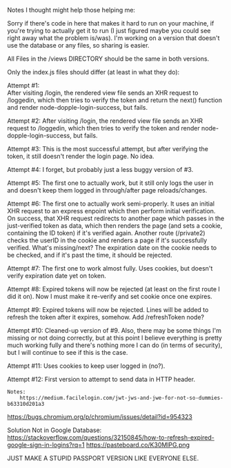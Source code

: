 Notes I thought might help those helping me:

Sorry if there's code in here that makes it hard to run on your machine, if you're trying to actually get it to run (I just figured maybe you could see right away what the problem is/was).  I'm working on a version that doesn't use the database or any files, so sharing is easier.

All Files in the /views DIRECTORY should be the same in both versions.

Only the index.js files should differ (at least in what they do):

Attempt #1:	 
After visiting /login, the rendered view file sends an XHR request to /loggedin, which then tries to verify the token and return the next() function and render node-dopple-login-success, but fails.

Attempt #2:
After visiting /login, the rendered view file sends an XHR request to /loggedin, which then tries to verify the token and render node-dopple-login-success, but fails.

Attempt #3:
This is the most successful attempt, but after verifying the token, it still doesn't render the login page.  No idea.

Attempt #4: I forget, but probably just a less buggy version of #3.

Attempt #5: The first one to actually work, but it still only logs the user in and doesn't keep them logged in through/after page reloads/changes.

Attempt #6: The first one to actually work semi-properly.  It uses an initial XHR request to an express enpoint which then perform initial verification.  On success, that XHR request redirects to another page which passes in the just-verified token as data, which then renders the page (and sets a cookie, containing the ID token) if it's verified again.  Another route (/private2) checks the userID in the cookie and renders a page if it's successfully verified.  What's missing/next?  The expiration date on the cookie needs to be checked, and if it's past the time, it should be rejected.

Attempt #7: The first one to work almost fully.  Uses cookies, but doesn't verify expiration date yet on token.

Attempt #8: Expired tokens will now be rejected (at least on the first route I did it on).  Now I must make it re-verify and set cookie once one expires.

Attempt #9: Expired tokens will now be rejected.  Lines will be added to refresh the token after it expires, somehow.  Add /refreshToken node?

Attempt #10: Cleaned-up version of #9. Also, there may be some things I'm missing or not doing correctly, but at this point I believe everything is pretty much working fully and there's nothing more I can do (in terms of security), but I will continue to see if this is the case.

Attempt #11: Uses cookies to keep user logged in (no?).

Attempt #12: First version to attempt to send data in HTTP header.

	Notes: 
		https://medium.facilelogin.com/jwt-jws-and-jwe-for-not-so-dummies-b63310d201a3
		
		


https://bugs.chromium.org/p/chromium/issues/detail?id=954323

Solution Not in Google Database:
https://stackoverflow.com/questions/32150845/how-to-refresh-expired-google-sign-in-logins?rq=1
https://pasteboard.co/K30MlPG.png



JUST MAKE A STUPID PASSPORT VERSION LIKE EVERYONE ELSE.  